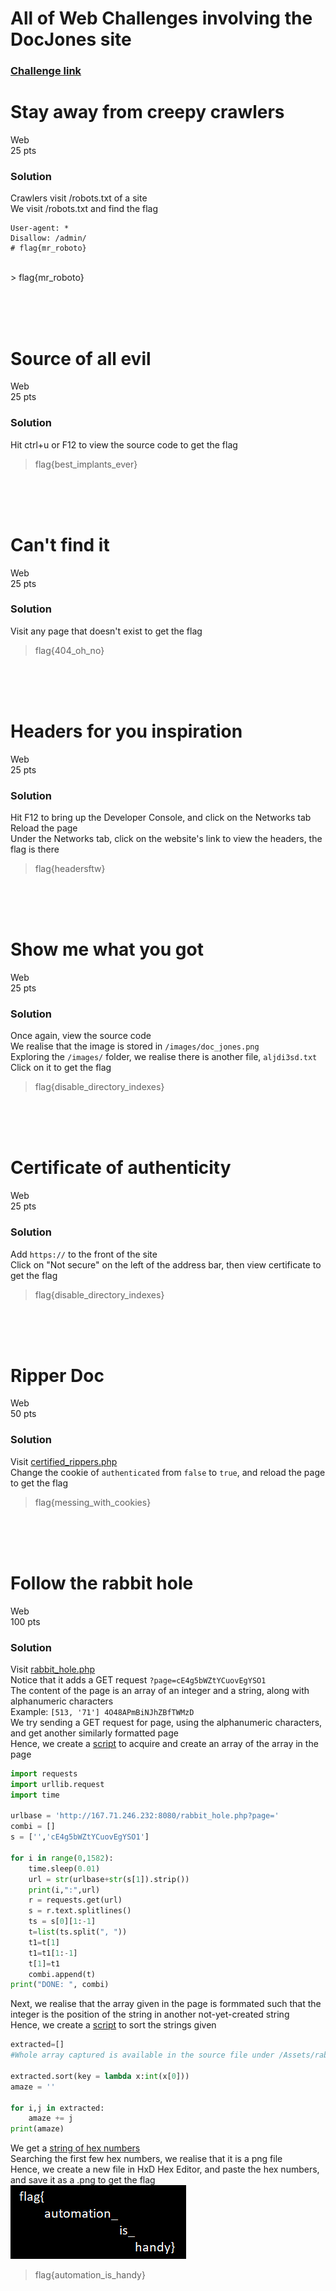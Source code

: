 # All of Web Challenges involving the DocJones site
### [Challenge link](http://167.71.246.232/)

# Stay away from creepy crawlers
Web<br/>
25 pts<br/>
### Solution
Crawlers visit /robots.txt of a site<br/>
We visit /robots.txt and find the flag
````
User-agent: *
Disallow: /admin/
# flag{mr_roboto}
````
<br/>
> flag{mr_roboto}

<br/><br/><br/>

# Source of all evil
Web<br/>
25 pts<br/>
### Solution
Hit ctrl+u or F12 to view the source code to get the flag<br/>
> flag{best_implants_ever}

<br/><br/><br/>

# Can't find it
Web<br/>
25 pts<br/>
### Solution
Visit any page that doesn't exist to get the flag<br/>
> flag{404_oh_no}

<br/><br/><br/>

# Headers for you inspiration
Web<br/>
25 pts<br/>
### Solution
Hit F12 to bring up the Developer Console, and click on the Networks tab<br/>
Reload the page<br/>
Under the Networks tab, click on the website's link to view the headers, the flag is there<br/>
> flag{headersftw}

<br/><br/><br/>

# Show me what you got
Web<br/>
25 pts<br/>
### Solution
Once again, view the source code<br/>
We realise that the image is stored in `/images/doc_jones.png`<br/>
Exploring the `/images/` folder, we realise there is another file, `aljdi3sd.txt`<br/>
Click on it to get the flag<br/>
> flag{disable_directory_indexes}

<br/><br/><br/>

# Certificate of authenticity
Web<br/>
25 pts<br/>
### Solution
Add `https://` to the front of the site<br/>
Click on "Not secure" on the left of the address bar, then view certificate to get the flag<br/>
> flag{disable_directory_indexes}

<br/><br/><br/>

# Ripper Doc
Web<br/>
50 pts<br/>
### Solution
Visit [certified_rippers.php](https://167.71.246.232/certified_rippers.php)<br/>
Change the cookie of `authenticated` from `false` to `true`, and reload the page to get the flag<br/>
> flag{messing_with_cookies}

<br/><br/><br/>

# Follow the rabbit hole
Web<br/>
100 pts<br/>
### Solution
Visit [rabbit_hole.php](http://167.71.246.232:8080/rabbit_hole.php)<br/>
Notice that it adds a GET request `?page=cE4g5bWZtYCuovEgYSO1`<br/>
The content of the page is an array of an integer and a string, along with alphanumeric characters<br/>
Example: `[513, '71'] 4O48APmBiNJhZBfTWMzD`<br/>
We try sending a GET request for page, using the alphanumeric characters, and get another similarly formatted page<br/>
Hence, we create a [script](/Tenable2021/Assets/rabbitpt1.py) to acquire and create an array of the array in the page<br/>

````Python
import requests
import urllib.request
import time

urlbase = 'http://167.71.246.232:8080/rabbit_hole.php?page='
combi = []
s = ['','cE4g5bWZtYCuovEgYSO1']

for i in range(0,1582):
    time.sleep(0.01)
    url = str(urlbase+str(s[1]).strip())
    print(i,":",url)
    r = requests.get(url)
    s = r.text.splitlines()
    ts = s[0][1:-1]
    t=list(ts.split(", "))
    t1=t[1]
    t1=t1[1:-1]
    t[1]=t1
    combi.append(t)
print("DONE: ", combi)
````

Next, we realise that the array given in the page is formmated such that the integer is the position of the string in another not-yet-created string<br/>
Hence, we create a [script](/Tenable2021/Assets/rabbitpt2.py) to sort the strings given<br/>

````Python
extracted=[]
#Whole array captured is available in the source file under /Assets/rabbitpt2.py

extracted.sort(key = lambda x:int(x[0]))
amaze = ''

for i,j in extracted:
    amaze += j
print(amaze)
````

We get a [string of hex numbers](/Tenable2021/Assets/rabbit.txt)<br/>
Searching the first few hex numbers, we realise that it is a png file<br/>
Hence, we create a new file in HxD Hex Editor, and paste the hex numbers, and save it as a .png to get the flag<br/>
![flag](/Tenable2021/Assets/followrabbithole.png)<br/>
> flag{automation_is_handy}
